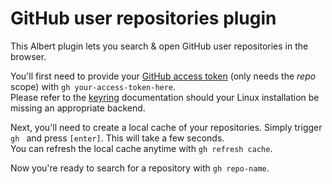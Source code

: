 # GitHub user repositories plugin

This Albert plugin lets you search & open GitHub user repositories in the browser.

You'll first need to provide your [GitHub access token](https://github.com/settings/tokens) (only needs the *repo* scope) with `gh your-access-token-here`.  
Please refer to the [keyring](https://pypi.org/project/keyring/) documentation should your Linux installation be missing an appropriate backend.

Next, you'll need to create a local cache of your repositories. Simply trigger `gh ` and press `[enter]`. This will take a few seconds.  
You can refresh the local cache anytime with `gh refresh cache`.

Now you're ready to search for a repository with `gh repo-name`.

